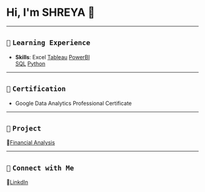 # Hi, I'm SHREYA 👋  
---

## `📘` **`Learning Experience`**

- **Skills**:
Excel
[Tableau](https://public.tableau.com/app/profile/shreyashetty./vizzes)
[PowerBI](https://github.com/shreyashetty-1/PowerBI-.git)       
[SQL](https://github.com/shreyashetty-1/SQL.git)
[Python](https://github.com/shreyashetty-1/Python.git)

 ---
 
## `📜` **`Certification`**
- Google Data Analytics Professional Certificate

---

## `📂` **`Project`**                            
🔗[Financial Analysis](https://github.com/shreyashetty-1/Financial-Analysis.git)                      

   ---

## `📧` **`Connect with Me`** 
🔗[LinkdIn](https://www.linkedin.com/in/shreya-shetty-070037245/)



